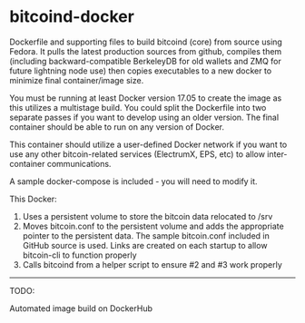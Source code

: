 # bitcoind-docker

Dockerfile and supporting files to build bitcoind (core) from source using Fedora. It pulls the latest production sources from github, compiles them (including backward-compatible BerkeleyDB for old wallets and ZMQ for future lightning node use) then copies executables to a new docker to minimize final container/image size.

You must be running at least Docker version 17.05 to create the image as this utilizes a multistage build. You could split the Dockerfile into two separate passes if you want to develop using an older version. The final container should be able to run on any version of Docker.

This container should utilize a user-defined Docker network if you want to use any other bitcoin-related services (ElectrumX, EPS, etc) to allow inter-container communications.

A sample docker-compose is included - you will need to modify it.

This Docker:

1. Uses a persistent volume to store the bitcoin data relocated to /srv
2. Moves bitcoin.conf to the persistent volume and adds the appropriate pointer to the persistent data. The sample bitcoin.conf included in GitHub source is used. Links are created on each startup to allow bitcoin-cli to function properly
3. Calls bitcoind from a helper script to ensure #2 and #3 work properly

---
TODO:

Automated image build on DockerHub

